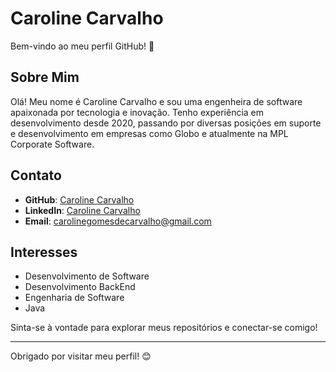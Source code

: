 # Caroline Carvalho

Bem-vindo ao meu perfil GitHub! 👋

## Sobre Mim

Olá! Meu nome é Caroline Carvalho e sou uma engenheira de software apaixonada por tecnologia e inovação. Tenho experiência em desenvolvimento desde 2020, passando por diversas posições em suporte e desenvolvimento em empresas como Globo e atualmente na MPL Corporate Software.

## Contato

- **GitHub**: [Caroline Carvalho](https://github.com/carolinegomesdecarvalho)
- **LinkedIn**: [Caroline Carvalho](https://www.linkedin.com/in/caroline-carvalho-351ab3bb/)
- **Email**: carolinegomesdecarvalho@gmail.com

## Interesses

- Desenvolvimento de Software
- Desenvolvimento BackEnd
- Engenharia de Software
- Java

Sinta-se à vontade para explorar meus repositórios e conectar-se comigo!

---

Obrigado por visitar meu perfil! 😊
